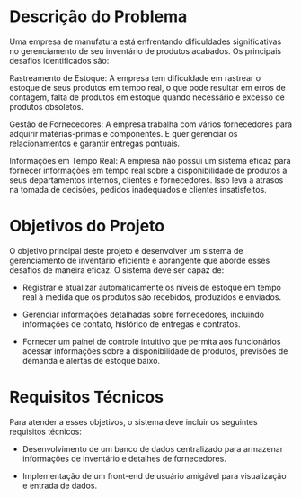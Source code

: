 Descrição do Problema
=====================



Uma empresa de manufatura está enfrentando dificuldades significativas no gerenciamento de seu inventário de produtos acabados. Os principais desafios identificados são:

Rastreamento de Estoque: A empresa tem dificuldade em rastrear o estoque de seus produtos em tempo real, o que pode resultar em erros de contagem, falta de produtos em estoque quando necessário e excesso de produtos obsoletos.

Gestão de Fornecedores: A empresa trabalha com vários fornecedores para adquirir matérias-primas e componentes. E quer gerenciar os relacionamentos e garantir entregas pontuais.

Informações em Tempo Real: A empresa não possui um sistema eficaz para fornecer informações em tempo real sobre a disponibilidade de produtos a seus departamentos internos, clientes e fornecedores. Isso leva a atrasos na tomada de decisões, pedidos inadequados e clientes insatisfeitos.



Objetivos do Projeto
====================



O objetivo principal deste projeto é desenvolver um sistema de gerenciamento de inventário eficiente e abrangente que aborde esses desafios de maneira eficaz. O sistema deve ser capaz de:

- Registrar e atualizar automaticamente os níveis de estoque em tempo real à medida que os produtos são recebidos, produzidos e enviados.

- Gerenciar informações detalhadas sobre fornecedores, incluindo informações de contato, histórico de entregas e contratos.

- Fornecer um painel de controle intuitivo que permita aos funcionários acessar informações sobre a disponibilidade de produtos, previsões de demanda e alertas de estoque baixo.



Requisitos Técnicos
===================



Para atender a esses objetivos, o sistema deve incluir os seguintes requisitos técnicos:

- Desenvolvimento de um banco de dados centralizado para armazenar informações de inventário e detalhes de fornecedores.

- Implementação de um front-end de usuário amigável para visualização e entrada de dados.

